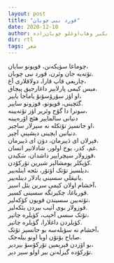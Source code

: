 ```yaml
---
layout: post
title: "قورد نبی چوبان"
date: 2020-12-10
author: بکیر وهاب‌اوغلو چوبان‌زاده
dir: rtl
tags: شعر
---
```


چوماغا سؤیکه‌نن، قویونو سایان،<br/>
تۆته‌یه جان وئرن، قورد نبی چوبان.<br/>
چارېغی قاپ قارا، دولاقلاری آغ،<br/>
میس کیمی پارلایېر داغارجېق پېچاق.<br/>
او اؤز سۆرۆسۆنۆ یاماجا یایېر،<br/>
گئچینی، قویونو، قوزونو سایېر.<br/>
سونرا دا گۆج وئریر اؤز تۆته‌یینه،<br/>
دنیانی سالمایېر هئچ اۆره‌یینه<br/>
او جانسېز تۆتکله نه سېرلار ساچېر،<br/>
دنیانین ایچینی دېشېنې آچېر.<br/>
فېرلان ای دَییرمان، دؤن ای دَییرمان،<br/>
غم، کدر، یوخ اولور، شادلانېر انسان.<br/>
قوزولار سېچرایېر داشدان، سَکیدن،<br/>
کؤپکلر یومشالېر شیرین تۆرکۆدن.<br/>
دیلسیز تۆتک اؤتۆر، نئجه اینله‌ییر،<br/>
یانېقلې سسینی یادلار دینله‌ییر.<br/>
آخشام اولان کیمی سرین یئل اسیر،<br/>
قورباغا، چکیرتگه سسینی کسیر.<br/>
تۆته‌یین سسیندن قویون کؤکه‌لیر،<br/>
قوزولار بوی آتېب بیردن یئکه‌لیر.<br/>
تۆتک سسی آخېب، کؤیلره چاتېر،<br/>
کؤیلردن داغلارا، گؤیلره چاتېر.<br/>
آخشام نه سؤیله‌سه بو جانسېز تۆتک،<br/>
صاباح بۆتۆن اوبا اونو بیله‌جک.<br/>
بو اۆزدن قېرېمېن تۆرکۆسۆ بیردیر،<br/>
تۆرکۆده گیزله‌نن بیر اولو سېر دېر.















